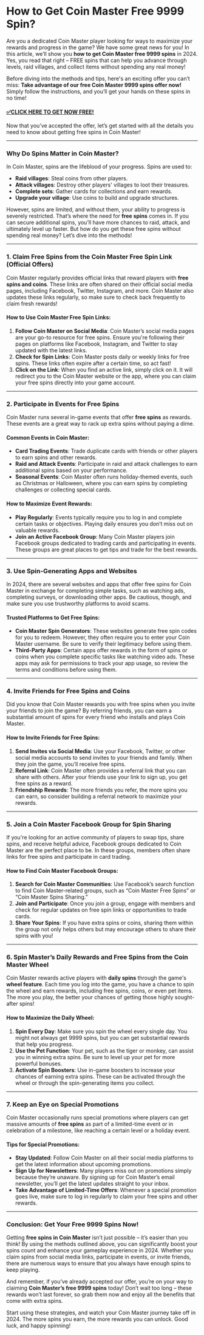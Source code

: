 # How to Get Coin Master Free 9999 Spin?

Are you a dedicated Coin Master player looking for ways to maximize your rewards and progress in the game? We have some great news for you! In this article, we’ll show you **how to get Coin Master free 9999 spins** in 2024. Yes, you read that right – FREE spins that can help you advance through levels, raid villages, and collect items without spending any real money!

Before diving into the methods and tips, here's an exciting offer you can’t miss: **Take advantage of our free Coin Master 9999 spins offer now!** Simply follow the instructions, and you’ll get your hands on these spins in no time!

#### [✅CLICK HERE TO GET NOW FREE!](https://edris2025.github.io/spins/)

Now that you’ve accepted the offer, let’s get started with all the details you need to know about getting free spins in Coin Master!

---

### Why Do Spins Matter in Coin Master?

In Coin Master, spins are the lifeblood of your progress. Spins are used to:
- **Raid villages**: Steal coins from other players.
- **Attack villages**: Destroy other players' villages to loot their treasures.
- **Complete sets**: Gather cards for collections and earn rewards.
- **Upgrade your village**: Use coins to build and upgrade structures.

However, spins are limited, and without them, your ability to progress is severely restricted. That’s where the need for **free spins** comes in. If you can secure additional spins, you’ll have more chances to raid, attack, and ultimately level up faster. But how do you get these free spins without spending real money? Let’s dive into the methods!

---

### 1. **Claim Free Spins from the Coin Master Free Spin Link (Official Offers)**

Coin Master regularly provides official links that reward players with **free spins and coins**. These links are often shared on their official social media pages, including Facebook, Twitter, Instagram, and more. Coin Master also updates these links regularly, so make sure to check back frequently to claim fresh rewards!

#### How to Use Coin Master Free Spin Links:
1. **Follow Coin Master on Social Media**: Coin Master’s social media pages are your go-to resource for free spins. Ensure you're following their pages on platforms like Facebook, Instagram, and Twitter to stay updated with the latest links.
2. **Check for Spin Links**: Coin Master posts daily or weekly links for free spins. These links often expire after a certain time, so act fast!
3. **Click on the Link**: When you find an active link, simply click on it. It will redirect you to the Coin Master website or the app, where you can claim your free spins directly into your game account.

---

### 2. **Participate in Events for Free Spins**

Coin Master runs several in-game events that offer **free spins** as rewards. These events are a great way to rack up extra spins without paying a dime.

#### Common Events in Coin Master:
- **Card Trading Events**: Trade duplicate cards with friends or other players to earn spins and other rewards.
- **Raid and Attack Events**: Participate in raid and attack challenges to earn additional spins based on your performance.
- **Seasonal Events**: Coin Master often runs holiday-themed events, such as Christmas or Halloween, where you can earn spins by completing challenges or collecting special cards.

#### How to Maximize Event Rewards:
- **Play Regularly**: Events typically require you to log in and complete certain tasks or objectives. Playing daily ensures you don’t miss out on valuable rewards.
- **Join an Active Facebook Group**: Many Coin Master players join Facebook groups dedicated to trading cards and participating in events. These groups are great places to get tips and trade for the best rewards.

---

### 3. **Use Spin-Generating Apps and Websites**

In 2024, there are several websites and apps that offer free spins for Coin Master in exchange for completing simple tasks, such as watching ads, completing surveys, or downloading other apps. Be cautious, though, and make sure you use trustworthy platforms to avoid scams.

#### Trusted Platforms to Get Free Spins:
- **Coin Master Spin Generators**: These websites generate free spin codes for you to redeem. However, they often require you to enter your Coin Master username. Be sure to verify their legitimacy before using them.
- **Third-Party Apps**: Certain apps offer rewards in the form of spins or coins when you complete specific tasks like watching video ads. These apps may ask for permissions to track your app usage, so review the terms and conditions before using them.

---

### 4. **Invite Friends for Free Spins and Coins**

Did you know that Coin Master rewards you with free spins when you invite your friends to join the game? By referring friends, you can earn a substantial amount of spins for every friend who installs and plays Coin Master.

#### How to Invite Friends for Free Spins:
1. **Send Invites via Social Media**: Use your Facebook, Twitter, or other social media accounts to send invites to your friends and family. When they join the game, you’ll receive free spins.
2. **Referral Link**: Coin Master often provides a referral link that you can share with others. After your friends use your link to sign up, you get free spins as a reward.
3. **Friendship Rewards**: The more friends you refer, the more spins you can earn, so consider building a referral network to maximize your rewards.

---

### 5. **Join a Coin Master Facebook Group for Spin Sharing**

If you're looking for an active community of players to swap tips, share spins, and receive helpful advice, Facebook groups dedicated to Coin Master are the perfect place to be. In these groups, members often share links for free spins and participate in card trading.

#### How to Find Coin Master Facebook Groups:
1. **Search for Coin Master Communities**: Use Facebook’s search function to find Coin Master-related groups, such as “Coin Master Free Spins” or “Coin Master Spins Sharing.”
2. **Join and Participate**: Once you join a group, engage with members and check for regular updates on free spin links or opportunities to trade cards.
3. **Share Your Spins**: If you have extra spins or coins, sharing them within the group not only helps others but may encourage others to share their spins with you!

---

### 6. **Spin Master’s Daily Rewards and Free Spins from the Coin Master Wheel**

Coin Master rewards active players with **daily spins** through the game's **wheel feature**. Each time you log into the game, you have a chance to spin the wheel and earn rewards, including free spins, coins, or even pet items. The more you play, the better your chances of getting those highly sought-after spins!

#### How to Maximize the Daily Wheel:
1. **Spin Every Day**: Make sure you spin the wheel every single day. You might not always get 9999 spins, but you can get substantial rewards that help you progress.
2. **Use the Pet Function**: Your pet, such as the tiger or monkey, can assist you in winning extra spins. Be sure to level up your pet for more powerful bonuses.
3. **Activate Spin Boosters**: Use in-game boosters to increase your chances of earning extra spins. These can be activated through the wheel or through the spin-generating items you collect.

---

### 7. **Keep an Eye on Special Promotions**

Coin Master occasionally runs special promotions where players can get massive amounts of **free spins** as part of a limited-time event or in celebration of a milestone, like reaching a certain level or a holiday event.

#### Tips for Special Promotions:
- **Stay Updated**: Follow Coin Master on all their social media platforms to get the latest information about upcoming promotions.
- **Sign Up for Newsletters**: Many players miss out on promotions simply because they’re unaware. By signing up for Coin Master’s email newsletter, you’ll get the latest updates straight to your inbox.
- **Take Advantage of Limited-Time Offers**: Whenever a special promotion goes live, make sure to log in regularly to claim your free spins and other rewards.

---

### Conclusion: Get Your Free 9999 Spins Now!

Getting **free spins in Coin Master** isn’t just possible – it’s easier than you think! By using the methods outlined above, you can significantly boost your spins count and enhance your gameplay experience in 2024. Whether you claim spins from social media links, participate in events, or invite friends, there are numerous ways to ensure that you always have enough spins to keep playing.

And remember, if you’ve already accepted our offer, you’re on your way to claiming **Coin Master’s free 9999 spins** today! Don’t wait too long – these rewards won’t last forever, so grab them now and enjoy all the benefits that come with extra spins.

Start using these strategies, and watch your Coin Master journey take off in 2024. The more spins you earn, the more rewards you can unlock. Good luck, and happy spinning!
